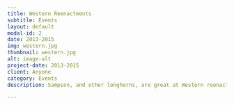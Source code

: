 ```yaml
---
title: Western Reenactments
subtitle: Events
layout: default
modal-id: 2
date: 2013-2015
img: western.jpg
thumbnail: western.jpg
alt: image-alt
project-date: 2013-2015
client: Anyone
category: Events
description: Sampson, and other longhorns, are great at Western reenactments, being gentle riders who are easy to control. Longhorns like him are famous at the Fort Worth Stockyards.

---
```

